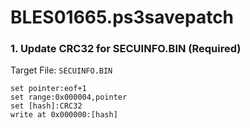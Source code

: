 # BLES01665.ps3savepatch

### 1. Update CRC32 for SECUINFO.BIN (Required)

Target File: `SECUINFO.BIN`

```
set pointer:eof+1
set range:0x000004,pointer
set [hash]:CRC32
write at 0x000000:[hash]
```

